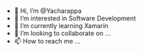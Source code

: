 - 👋 Hi, I’m @Yacharappa
- 👀 I’m interested in Software Development
- 🌱 I’m currently learning Xamarin
- 💞️ I’m looking to collaborate on ...
- 📫 How to reach me ...

<!---
Yacharappa/Yacharappa is a ✨ special ✨ repository because its `README.md` (this file) appears on your GitHub profile.
You can click the Preview link to take a look at your changes.
--->
